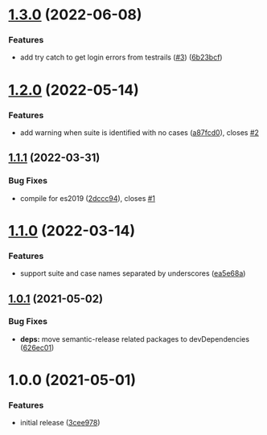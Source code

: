 # [1.3.0](https://github.com/JSanchezIO/junit-testrail-reporter/compare/v1.2.0...v1.3.0) (2022-06-08)


### Features

* add try catch to get login errors from testrails ([#3](https://github.com/JSanchezIO/junit-testrail-reporter/issues/3)) ([6b23bcf](https://github.com/JSanchezIO/junit-testrail-reporter/commit/6b23bcf40a59374ea6e8f692e4464a2433db139c))

# [1.2.0](https://github.com/JSanchezIO/junit-testrail-reporter/compare/v1.1.1...v1.2.0) (2022-05-14)


### Features

* add warning when suite is identified with no cases ([a87fcd0](https://github.com/JSanchezIO/junit-testrail-reporter/commit/a87fcd01dc77ff59ba79db609865fad61d06a3c1)), closes [#2](https://github.com/JSanchezIO/junit-testrail-reporter/issues/2)

## [1.1.1](https://github.com/JSanchezIO/junit-testrail-reporter/compare/v1.1.0...v1.1.1) (2022-03-31)


### Bug Fixes

* compile for es2019 ([2dccc94](https://github.com/JSanchezIO/junit-testrail-reporter/commit/2dccc942d9489b64fedb8b76acaa145bf0a748ee)), closes [#1](https://github.com/JSanchezIO/junit-testrail-reporter/issues/1)

# [1.1.0](https://github.com/JSanchezIO/junit-testrail-reporter/compare/v1.0.1...v1.1.0) (2022-03-14)


### Features

* support suite and case names separated by underscores ([ea5e68a](https://github.com/JSanchezIO/junit-testrail-reporter/commit/ea5e68a70f4736f94648fe0d31f7291e02bef3c4))

## [1.0.1](https://github.com/JSanchezIO/junit-testrail-reporter/compare/v1.0.0...v1.0.1) (2021-05-02)


### Bug Fixes

* **deps:** move semantic-release related packages to devDependencies ([626ec01](https://github.com/JSanchezIO/junit-testrail-reporter/commit/626ec017f27201ef887ae039ec7ef3d69881314f))

# 1.0.0 (2021-05-01)


### Features

* initial release ([3cee978](https://github.com/JSanchezIO/junit-testrail-reporter/commit/3cee97814f9cb869f6cd895e4f160a9eb1166cfc))

